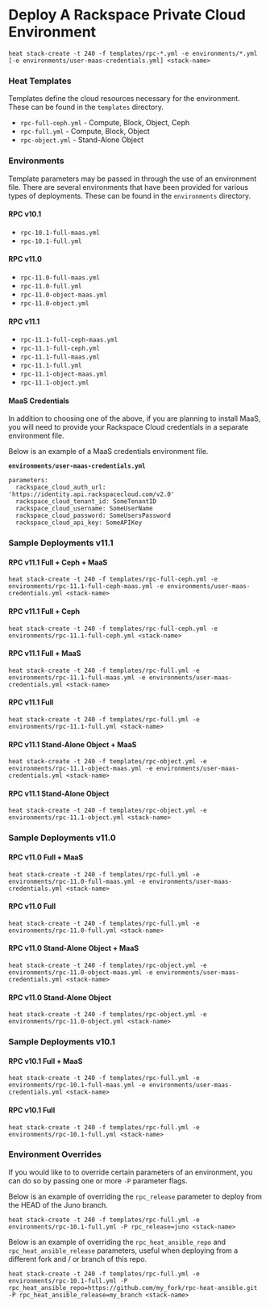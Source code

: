 # Deploy A Rackspace Private Cloud Environment

`heat stack-create -t 240 -f templates/rpc-*.yml -e environments/*.yml [-e environments/user-maas-credentials.yml] <stack-name>`

### Heat Templates

Templates define the cloud resources necessary for the environment. These can be found in the `templates` directory.

* `rpc-full-ceph.yml` - Compute, Block, Object, Ceph
* `rpc-full.yml`      - Compute, Block, Object
* `rpc-object.yml`    - Stand-Alone Object

### Environments

Template parameters may be passed in through the use of an environment file. There are several environments that have been provided for various types of deployments. These can be found in the `environments` directory.

#### RPC v10.1

* `rpc-10.1-full-maas.yml`
* `rpc-10.1-full.yml`

#### RPC v11.0

* `rpc-11.0-full-maas.yml`
* `rpc-11.0-full.yml`
* `rpc-11.0-object-maas.yml`
* `rpc-11.0-object.yml`

#### RPC v11.1

* `rpc-11.1-full-ceph-maas.yml`
* `rpc-11.1-full-ceph.yml`
* `rpc-11.1-full-maas.yml`
* `rpc-11.1-full.yml`
* `rpc-11.1-object-maas.yml`
* `rpc-11.1-object.yml`

#### MaaS Credentials

In addition to choosing one of the above, if you are planning to install MaaS, you will need to provide your Rackspace Cloud credentials in a separate environment file.

Below is an example of a MaaS credentials environment file.

**`environments/user-maas-credentials.yml`**

```
parameters:
  rackspace_cloud_auth_url: 'https://identity.api.rackspacecloud.com/v2.0'
  rackspace_cloud_tenant_id: SomeTenantID
  rackspace_cloud_username: SomeUserName
  rackspace_cloud_password: SomeUsersPassword
  rackspace_cloud_api_key: SomeAPIKey
```

### Sample Deployments v11.1

#### RPC v11.1 Full + Ceph + MaaS

`heat stack-create -t 240 -f templates/rpc-full-ceph.yml -e environments/rpc-11.1-full-ceph-maas.yml -e environments/user-maas-credentials.yml <stack-name>`

#### RPC v11.1 Full + Ceph

`heat stack-create -t 240 -f templates/rpc-full-ceph.yml -e environments/rpc-11.1-full-ceph.yml <stack-name>`

#### RPC v11.1 Full + MaaS

`heat stack-create -t 240 -f templates/rpc-full.yml -e environments/rpc-11.1-full-maas.yml -e environments/user-maas-credentials.yml <stack-name>`

#### RPC v11.1 Full

`heat stack-create -t 240 -f templates/rpc-full.yml -e environments/rpc-11.1-full.yml <stack-name>`

#### RPC v11.1 Stand-Alone Object + MaaS

`heat stack-create -t 240 -f templates/rpc-object.yml -e environments/rpc-11.1-object-maas.yml -e environments/user-maas-credentials.yml <stack-name>`

#### RPC v11.1 Stand-Alone Object

`heat stack-create -t 240 -f templates/rpc-object.yml -e environments/rpc-11.1-object.yml <stack-name>`

### Sample Deployments v11.0

#### RPC v11.0 Full + MaaS

`heat stack-create -t 240 -f templates/rpc-full.yml -e environments/rpc-11.0-full-maas.yml -e environments/user-maas-credentials.yml <stack-name>`

#### RPC v11.0 Full

`heat stack-create -t 240 -f templates/rpc-full.yml -e environments/rpc-11.0-full.yml <stack-name>`

#### RPC v11.0 Stand-Alone Object + MaaS

`heat stack-create -t 240 -f templates/rpc-object.yml -e environments/rpc-11.0-object-maas.yml -e environments/user-maas-credentials.yml <stack-name>`

#### RPC v11.0 Stand-Alone Object

`heat stack-create -t 240 -f templates/rpc-object.yml -e environments/rpc-11.0-object.yml <stack-name>`

### Sample Deployments v10.1

#### RPC v10.1 Full + MaaS

`heat stack-create -t 240 -f templates/rpc-full.yml -e environments/rpc-10.1-full-maas.yml -e environments/user-maas-credentials.yml <stack-name>`

#### RPC v10.1 Full

`heat stack-create -t 240 -f templates/rpc-full.yml -e environments/rpc-10.1-full.yml <stack-name>`

### Environment Overrides

If you would like to to override certain parameters of an environment, you can do so by passing one or more `-P` parameter flags.

Below is an example of overriding the `rpc_release` parameter to deploy from the HEAD of the Juno branch.

`heat stack-create -t 240 -f templates/rpc-full.yml -e environments/rpc-10.1-full.yml -P rpc_release=juno <stack-name>`

Below is an example of overriding the `rpc_heat_ansible_repo` and `rpc_heat_ansible_release` parameters, useful when deploying from a different fork and / or branch of this repo.

`heat stack-create -t 240 -f templates/rpc-full.yml -e environments/rpc-10.1-full.yml -P rpc_heat_ansible_repo=https://github.com/my_fork/rpc-heat-ansible.git -P rpc_heat_ansible_release=my_branch <stack-name>`
